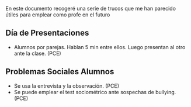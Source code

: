 En este documento recogeré una serie de trucos que me han parecido útiles para emplear como profe en el futuro

## Día de Presentaciones

- Alumnos por parejas. Hablan 5 min entre ellos. Luego presentan al otro ante la clase. (PCE)

## Problemas Sociales Alumnos

- Se usa la entrevista y la observación. (PCE)
- Se puede emplear el test sociométrico ante sospechas de bullying. (PCE)